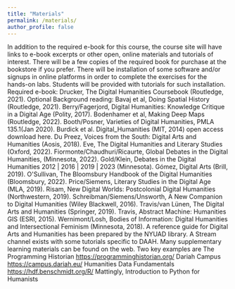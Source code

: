 ```yaml
---
title: "Materials"
permalink: /materials/
author_profile: false
---
```


In addition to the required e-book for this course, the course site will have links to e-book excerpts or other open, online materials and tutorials of interest. There will be a few copies of the required book for purchase at the bookstore if you prefer. There will be installation of some software and/or signups in online platforms in order to complete the exercises for the hands-on labs. Students will be provided with tutorials for such installation. 
Required e-book:
Drucker, The Digital Humanities Coursebook (Routledge, 2021).
Optional Background reading: 
Bavaj et al, Doing Spatial History (Routledge, 2021).
Berry/Fagerjord, Digital Humanities: Knowledge Critique in a Digital Age (Polity, 2017).
Bodenhamer et al, Making Deep Maps (Routledge, 2022).
Booth/Posner, Varieties of Digital Humanities, PMLA 135.1(Jan 2020). 
Burdick et al. Digital_Humanities (MIT, 2014)  open access download here.
Du Preez, Voices from the South: Digital Arts and Humanities (Aosis, 2018).
Eve, The Digital Humanities and Literary Studies (Oxford, 2022). 
Fiormonte/Chaudhuri/Ricaurte, Global Debates in the Digital Humanities, (Minnesota, 2022). 
Gold/Klein, Debates in the Digital Humanities  2012 | 2016 | 2019 | 2023 (Minnesota).
Gómez, Digital Arts (Brill, 2019).
O'Sullivan, The Bloomsbury Handbook of the Digital Humanities (Bloomsbury, 2022). 
Price/Siemens, Literary Studies in the Digital Age (MLA, 2019).
Risam, New Digital Worlds: Postcolonial Digital Humanities (Northwestern, 2019).
Schreibman/Siemens/Unsworth, A New Companion to Digital Humanities (Wiley Blackwell, 2016).
Travis/van Lünen, The Digital Arts and Humanities (Springer, 2019).
Travis, Abstract Machine: Humanities GIS (ESRI, 2015).
Wernimont/Losh, Bodies of Information: Digital Humanities and Intersectional Feminism (Minnesota, 2018). 
A reference guide for Digital Arts and Humanities has been prepared by the NYUAD library. A Stream channel exists with some tutorials specific to DAAH. 
Many supplementary learning materials can be found on the web. Two key examples are 
The Programming Historian https://programminghistorian.org/ 
Dariah Campus https://campus.dariah.eu/ 
Humanities Data Fundamentals https://hdf.benschmidt.org/R/ 
Mattingly, Introduction to Python for Humanists

